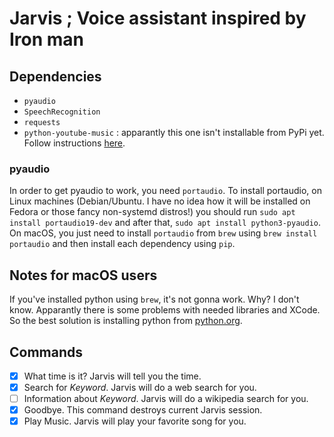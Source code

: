 # Jarvis ; Voice assistant inspired by Iron man

## Dependencies

* `pyaudio` 
* `SpeechRecognition`
* `requests`
* `python-youtube-music` : apparantly this one isn't installable from PyPi yet. Follow instructions [here](https://github.com/tombulled/python-youtube-music). 

### pyaudio 

In order to get pyaudio to work, you need `portaudio`. To install portaudio, on Linux machines (Debian/Ubuntu. I have no idea how it will be installed on Fedora or those fancy non-systemd distros!) you should run `sudo apt install portaudio19-dev` and after that, `sudo apt install python3-pyaudio`. On macOS, you just need to install `portaudio` from `brew` using `brew install portaudio` and then install each dependency using `pip`. 

## Notes for macOS users 

If you've installed python using `brew`, it's not gonna work. Why? I don't know. Apparantly there is some problems with needed libraries and XCode. So the best solution is installing python from [python.org](http://python.org/). 

## Commands 

- [x] What time is it? Jarvis will tell you the time. 
- [x] Search for _Keyword_. Jarvis will do a web search for you. 
- [ ] Information about _Keyword_. Jarvis will do a wikipedia search for you. 
- [x] Goodbye. This command destroys current Jarvis session.
- [x] Play Music. Jarvis will play your favorite song for you.